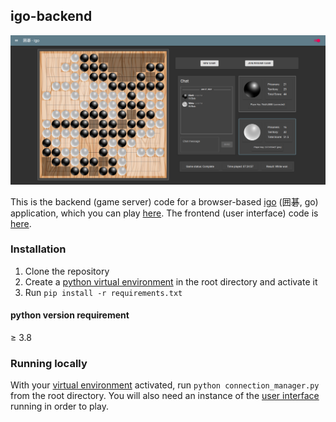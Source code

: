 ## igo-backend

<p align="center"><img alt="igo screenshot" src="https://github.com/thisisrandy/igo-frontend/blob/main/screenshot.png" /></p>

This is the backend (game server) code for a browser-based
[igo](<https://en.wikipedia.org/wiki/Go_(game)>) (囲碁, go) application, which you
can play [here](#). The frontend (user interface) code is
[here](https://github.com/thisisrandy/igo-frontend).

### Installation

1. Clone the repository
2. Create a [python virtual
   environment](https://docs.python.org/3/tutorial/venv.html) in the root directory
   and activate it
3. Run `pip install -r requirements.txt`

#### python version requirement

≥ 3.8

### Running locally

With your [virtual environment](https://docs.python.org/3/tutorial/venv.html)
activated, run `python connection_manager.py` from the root directory. You will
also need an instance of the [user
interface](https://github.com/thisisrandy/igo-frontend) running in order to
play.
